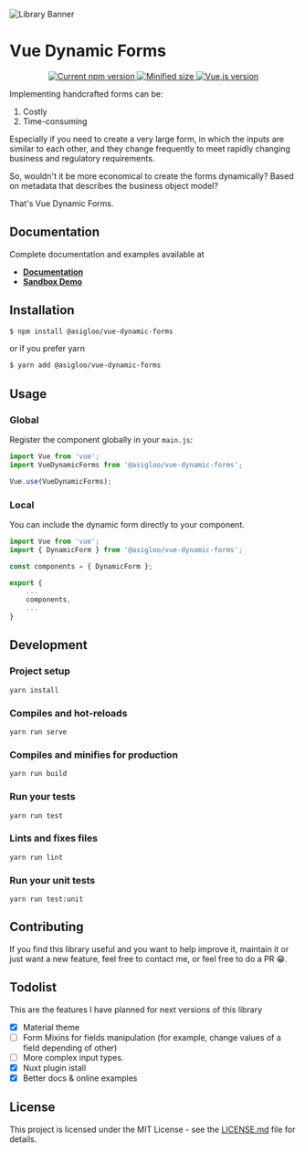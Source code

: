 ![Library Banner](https://res.cloudinary.com/alvarosaburido/image/upload/v1589993773/portfolio/web/vue-dynamic-forms/open-graph-preview_kv4glm.png)

# Vue Dynamic Forms

<p align="center">
  <a href="https://www.npmjs.com/package/@asigloo/vue-dynamic-forms">
    <img src="https://badgen.net/npm/v/@asigloo/vue-dynamic-forms" alt="Current npm version">
  </a>
  <a href="https://bundlephobia.com/result?p=@asigloo/vue-dynamic-forms@0.2.0">
    <img src="https://flat.badgen.net/bundlephobia/min/@asigloo/vue-dynamic-forms" alt="Minified size">
  </a>
  <a href="https://vuejs.org">
    <img src="https://flat.badgen.net/badge/vue.js/2.6.x/4fc08d?icon=github" alt="Vue.js version">
  </a>
</p>

Implementing handcrafted forms can be:

1. Costly
2. Time-consuming

Especially if you need to create a very large form, in which the inputs are similar to each other, and they change frequently to meet rapidly changing business and regulatory requirements.

So, wouldn't it be more economical to create the forms dynamically? Based on metadata that describes the business object model?

That's Vue Dynamic Forms.

## Documentation

Complete documentation and examples available at

- **[Documentation](https://vue-dynamic-forms.netlify.app)**
- **[Sandbox Demo](https://codesandbox.io/s/vue-dynamic-forms-ftzes)**

## Installation

```bash
$ npm install @asigloo/vue-dynamic-forms
```

or if you prefer yarn

```bash
$ yarn add @asigloo/vue-dynamic-forms
```

## Usage

### Global

Register the component globally in your `main.js`:

```js
import Vue from 'vue';
import VueDynamicForms from '@asigloo/vue-dynamic-forms';

Vue.use(VueDynamicForms);
```

### Local

You can include the dynamic form directly to your component.

```js
import Vue from 'vue';
import { DynamicForm } from '@asigloo/vue-dynamic-forms';

const components = { DynamicForm };

export {
    ...
    components,
    ...
}
```

## Development

### Project setup

```
yarn install
```

### Compiles and hot-reloads

```
yarn run serve
```

### Compiles and minifies for production

```
yarn run build
```

### Run your tests

```
yarn run test
```

### Lints and fixes files

```
yarn run lint
```

### Run your unit tests

```
yarn run test:unit
```

## Contributing

If you find this library useful and you want to help improve it, maintain it or just want a new feature, feel free to contact me, or feel free to do a PR 😁.

## Todolist

This are the features I have planned for next versions of this library

- [x] Material theme
- [ ] Form Mixins for fields manipulation (for example, change values of a field depending of other)
- [ ] More complex input types.
- [x] Nuxt plugin istall
- [x] Better docs & online examples

## License

This project is licensed under the MIT License - see the [LICENSE.md](LICENSE.md) file for details.
